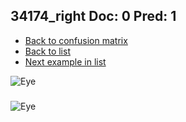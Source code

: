 ## 34174_right Doc: 0 Pred: 1
- [Back to confusion matrix](https://github.com/juliandewit/kaggle_retinopathy/blob/master/matrix.md)
- [Back to list](https://github.com/juliandewit/kaggle_retinopathy/blob/master/lists/01/list.md)
- [Next example in list](https://github.com/juliandewit/kaggle_retinopathy/blob/master/lists/01/34/34307_right.md)

![Eye](https://retinopaty.blob.core.windows.net/size1024/34174_right_0.jpeg)

### 

![Eye]()
